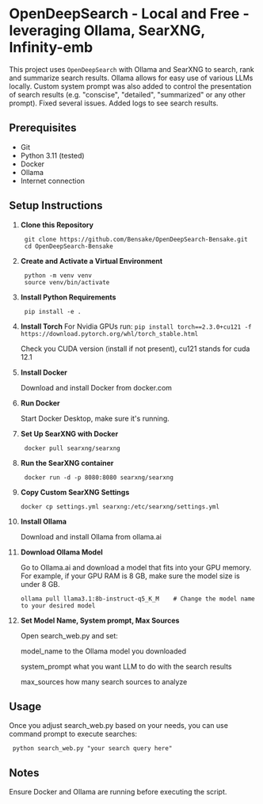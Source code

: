 # OpenDeepSearch - Local and Free - leveraging Ollama, SearXNG, Infinity-emb

This project uses `OpenDeepSearch` with Ollama and SearXNG to search, rank and summarize search results. Ollama allows for easy use of various LLMs locally. Custom system prompt was also added to control the presentation of search results (e.g. "conscise", "detailed", "summarized" or any other prompt). Fixed several issues. Added logs to see search results.

## Prerequisites
- Git
- Python 3.11 (tested)
- Docker
- Ollama
- Internet connection

## Setup Instructions

1. **Clone this Repository**
   
   		git clone https://github.com/Bensake/OpenDeepSearch-Bensake.git
   		cd OpenDeepSearch-Bensake
   
2. **Create and Activate a Virtual Environment**

		python -m venv venv
  		source venv/bin/activate
   
3. **Install Python Requirements**   

		pip install -e .
4. **Install Torch**
   For Nvidia GPUs run:
   		```pip install torch==2.3.0+cu121 -f https://download.pytorch.org/whl/torch_stable.html```
   
   	Check you CUDA version (install if not present), cu121 stands for cuda 12.1
   
6. **Install Docker**	
	
	Download and install Docker from docker.com
	
7. **Run Docker**	

	Start Docker Desktop, make sure it's running.
	
8. **Set Up SearXNG with Docker**

		docker pull searxng/searxng
	
9. **Run the SearXNG container**	

		docker run -d -p 8080:8080 searxng/searxng

11. **Copy Custom SearXNG Settings**

		docker cp settings.yml searxng:/etc/searxng/settings.yml

12. **Install Ollama**	

	Download and install Ollama from ollama.ai
	
13. **Download Ollama Model**	

	Go to Ollama.ai and download a model that fits into your GPU memory. For example, if your GPU RAM is 8 GB, make sure the model size is under 8 GB.
	
		ollama pull llama3.1:8b-instruct-q5_K_M    # Change the model name to your desired model

14. **Set Model Name, System prompt, Max Sources**

	Open search_web.py and set:

	model_name    to the Ollama model you downloaded

	system_prompt    what you want LLM to do with the search results

	max_sources    how many search sources to analyze
	
## Usage	

Once you adjust search_web.py based on your needs, you can use command prompt to execute searches:

	 python search_web.py "your search query here"
	
## Notes

Ensure Docker and Ollama are running before executing the script.

	
